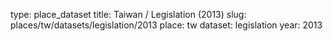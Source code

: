 type: place_dataset
title: Taiwan / Legislation (2013)
slug: places/tw/datasets/legislation/2013
place: tw
dataset: legislation
year: 2013
